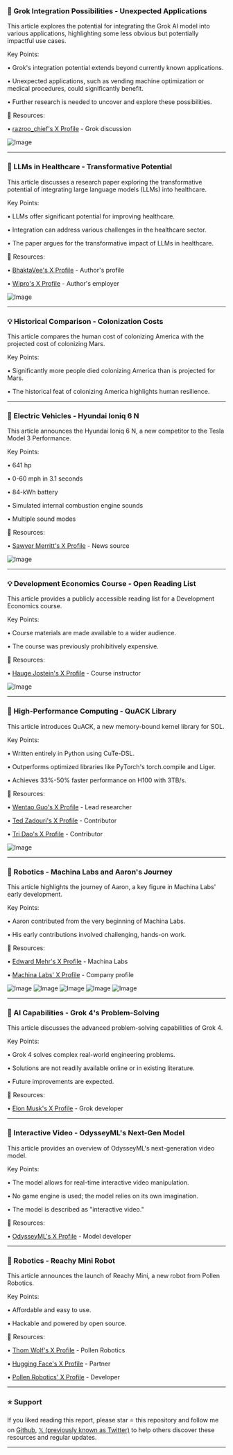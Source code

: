 ### 🤖 Grok Integration Possibilities - Unexpected Applications

This article explores the potential for integrating the Grok AI model into various applications, highlighting some less obvious but potentially impactful use cases.

Key Points:

• Grok's integration potential extends beyond currently known applications.


•  Unexpected applications, such as vending machine optimization or medical procedures, could significantly benefit.


• Further research is needed to uncover and explore these possibilities.



🔗 Resources:

• [razroo_chief's X Profile](https://x.com/razroo_chief) -  Grok discussion


![Image](https://pbs.twimg.com/media/GviT14OWMAAPhE-?format=jpg&name=small)


---

### 🤖 LLMs in Healthcare - Transformative Potential

This article discusses a research paper exploring the transformative potential of integrating large language models (LLMs) into healthcare.

Key Points:

• LLMs offer significant potential for improving healthcare.


•  Integration can address various challenges in the healthcare sector.


• The paper argues for the transformative impact of LLMs in healthcare.



🔗 Resources:

• [BhaktaVee's X Profile](https://x.com/BhaktaVee) - Author's profile


• [Wipro's X Profile](https://x.com/Wipro) - Author's employer


![Image](https://pbs.twimg.com/media/Gvi1mLGWYAAS0HJ?format=png&name=small)


---

### 💡 Historical Comparison - Colonization Costs

This article compares the human cost of colonizing America with the projected cost of colonizing Mars.

Key Points:

•  Significantly more people died colonizing America than is projected for Mars.


•  The historical feat of colonizing America highlights human resilience.



---

### 🚀 Electric Vehicles - Hyundai Ioniq 6 N

This article announces the Hyundai Ioniq 6 N, a new competitor to the Tesla Model 3 Performance.

Key Points:

• 641 hp


• 0-60 mph in 3.1 seconds


• 84-kWh battery


• Simulated internal combustion engine sounds


• Multiple sound modes



🔗 Resources:

• [Sawyer Merritt's X Profile](https://x.com/SawyerMerritt) -  News source


![Image](https://pbs.twimg.com/amplify_video_thumb/1943351421149102080/img/i6T-_7y014woIyQV.jpg)


---

### 💡 Development Economics Course - Open Reading List

This article provides a publicly accessible reading list for a Development Economics course.

Key Points:

•  Course materials are made available to a wider audience.


•  The course was previously prohibitively expensive.



🔗 Resources:

• [Hauge Jostein's X Profile](https://x.com/haugejostein) -  Course instructor


![Image](https://pbs.twimg.com/media/GvblFdbWoAAt8is?format=jpg&name=small)


---

### 🤖 High-Performance Computing - QuACK Library

This article introduces QuACK, a new memory-bound kernel library for SOL.

Key Points:

• Written entirely in Python using CuTe-DSL.


•  Outperforms optimized libraries like PyTorch's torch.compile and Liger.


• Achieves 33%-50% faster performance on H100 with 3TB/s.



🔗 Resources:

• [Wentao Guo's X Profile](https://x.com/WentaoGuo7) -  Lead researcher


• [Ted Zadouri's X Profile](https://x.com/tedzadouri) - Contributor


• [Tri Dao's X Profile](https://x.com/tri_dao) - Contributor


![Image](https://pbs.twimg.com/media/Gvg8GqQW4AAeu2G?format=jpg&name=small)


---

### 🤖 Robotics - Machina Labs and Aaron's Journey

This article highlights the journey of Aaron, a key figure in Machina Labs' early development.

Key Points:

•  Aaron contributed from the very beginning of Machina Labs.


•  His early contributions involved challenging, hands-on work.



🔗 Resources:

• [Edward Mehr's X Profile](https://x.com/EdwardMehr) -  Machina Labs


• [Machina Labs' X Profile](https://x.com/MachinaLabs_) - Company profile


![Image](https://pbs.twimg.com/media/GvgwM_iWUAAVO9M?format=jpg&name=small)
![Image](https://pbs.twimg.com/media/GvgwM-9akAQC-5R?format=jpg&name=small)
![Image](https://pbs.twimg.com/media/GvgwM-7akAUnZXO?format=jpg&name=small)
![Image](https://pbs.twimg.com/media/GvgwM_cXgAA-NYe?format=jpg&name=small)
![Image](https://pbs.twimg.com/media/GvgVnr9XMAAv7nL?format=jpg&name=240x240)


---

### 🤖 AI Capabilities - Grok 4's Problem-Solving

This article discusses the advanced problem-solving capabilities of Grok 4.

Key Points:

• Grok 4 solves complex real-world engineering problems.


•  Solutions are not readily available online or in existing literature.


•  Future improvements are expected.



🔗 Resources:

• [Elon Musk's X Profile](https://x.com/elonmusk) -  Grok developer


---

### 🚀 Interactive Video - OdysseyML's Next-Gen Model

This article provides an overview of OdysseyML's next-generation video model.

Key Points:

•  The model allows for real-time interactive video manipulation.


•  No game engine is used; the model relies on its own imagination.


•  The model is described as "interactive video."



🔗 Resources:

• [OdysseyML's X Profile](https://x.com/odysseyml) -  Model developer


---

### 🚀 Robotics - Reachy Mini Robot

This article announces the launch of Reachy Mini, a new robot from Pollen Robotics.

Key Points:

•  Affordable and easy to use.


•  Hackable and powered by open source.



🔗 Resources:

• [Thom Wolf's X Profile](https://x.com/Thom_Wolf) -  Pollen Robotics


• [Hugging Face's X Profile](https://x.com/huggingface) - Partner


• [Pollen Robotics' X Profile](https://x.com/pollenrobotics) -  Developer


---

### ⭐️ Support

If you liked reading this report, please star ⭐️ this repository and follow me on [Github](https://github.com/Drix10), [𝕏 (previously known as Twitter)](https://x.com/DRIX_10_) to help others discover these resources and regular updates.

---